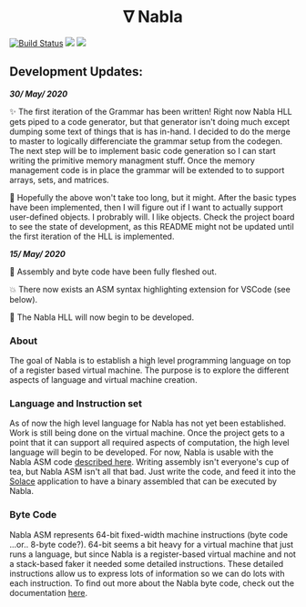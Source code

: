 
<center> <h1> <b> ∇ Nabla </b> </h1> </center>

[![Build Status](https://travis-ci.com/NablaVM/nabla.svg?branch=master)](https://travis-ci.com/NablaVM/nabla)
![](https://img.shields.io/badge/License-MIT-blueviolet)
![](https://img.shields.io/badge/Built%20with-C%2B%2B-red)

## Development Updates: 

***30/ May/ 2020***

:sparkles: The first iteration of the Grammar has been written! Right now Nabla HLL gets piped to a code generator, but that generator isn't doing much except dumping some text of things that is has in-hand. I decided to do the merge to master to logically differenciate the grammar setup from the codegen. The next step will be to implement basic code generation so I can start writing the primitive memory managment stuff. Once the memory management code is in place the grammar will be extended to to support arrays, sets, and matrices. 

:hammer: Hopefully the above won't take too long, but it might. After the basic types have been implemented, then I will figure out if I want to actually support user-defined objects. I probrably will. I like objects. Check the project board to see the state of development, as this README might not be updated until the first iteration of the HLL is implemented. 

***15/ May/ 2020***

:rocket: Assembly and byte code have been fully fleshed out. 

:boom: There now exists an ASM syntax highlighting extension for VSCode (see below).

:space_invader: The Nabla HLL will now begin to be developed. 

### About 

The goal of Nabla is to establish a high level programming language on top of a register based virtual machine. The purpose is to explore the different aspects of language and virtual machine creation. 

### Language and Instruction set

As of now the high level language for Nabla has not yet been established. Work is still being done on the virtual machine. Once the project gets to a point that it can support all required aspects of computation, the high level language will begin to be developed. 
For now, Nabla is usable with the Nabla ASM code [described here](https://github.com/NablaVM/nabla/wiki/Nabla-ASM). Writing assembly isn't everyone's cup of tea, but Nabla ASM isn't all that bad. Just write the code, and feed it into the [Solace](https://github.com/NablaVM/solace) application to have a binary assembled that can be executed by Nabla.

### Byte Code

Nabla ASM represents 64-bit fixed-width machine instructions (byte code ...or.. 8-byte code?). 64-bit seems a bit heavy for a virtual machine that just runs a language, but since Nabla is a register-based virtual machine and not a stack-based faker it needed some detailed instructions. These detailed instructions allow us to express lots of information so we can do lots with each instruction.
To find out more about the Nabla byte code, check out the documentation [here](https://github.com/NablaVM/nabla/wiki/Nabla-Byte-Code). 



